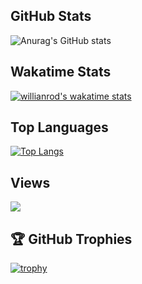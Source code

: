## GitHub Stats
![Anurag's GitHub stats](https://github-readme-stats.vercel.app/api?username=ferreirasara&show_icons=true&theme=github_dark&count_private=true)

## Wakatime Stats
[![willianrod's wakatime stats](https://github-readme-stats.vercel.app/api/wakatime?username=ferreirasara&layout=compact)](https://github.com/ferreirasara/github-readme-stats)

## Top Languages
[![Top Langs](https://github-readme-stats.vercel.app/api/top-langs/?username=ferreirasara)](https://github.com/ferreirasara/github-readme-stats)

## Views
![](https://komarev.com/ghpvc/?username=ferreirasara&color=blue)

## 🏆 GitHub Trophies
[![trophy](https://github-profile-trophy.vercel.app/?username=ferreirasara&theme=nord&column=7)](https://github.com/ferreirasara/github-profile-trophy)
